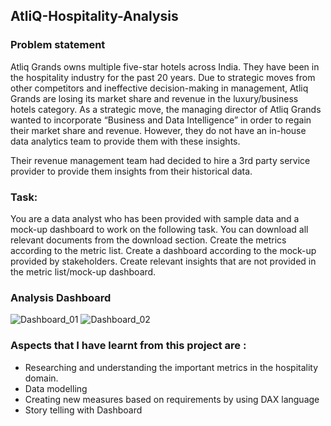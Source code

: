 ## AtliQ-Hospitality-Analysis

### Problem statement

Atliq Grands owns multiple five-star hotels across India. They have been in the hospitality industry for the past 20 years. Due to strategic moves from other competitors and ineffective decision-making in management, Atliq Grands are losing its market share and revenue in the luxury/business hotels category. As a strategic move, the managing director of Atliq Grands wanted to incorporate “Business and Data Intelligence” in order to regain their market share and revenue. However, they do not have an in-house data analytics team to provide them with these insights.

Their revenue management team had decided to hire a 3rd party service provider to provide them insights from their historical data.

### Task:
You are a data analyst who has been provided with sample data and a mock-up dashboard to work on the following task. You can download all relevant documents from the download section.
Create the metrics according to the metric list.
Create a dashboard according to the mock-up provided by stakeholders.
Create relevant insights that are not provided in the metric list/mock-up dashboard.

### Analysis Dashboard

![Dashboard_01](https://user-images.githubusercontent.com/93145713/192952537-87c1371f-928c-4c75-a75c-b06eda502103.png)
![Dashboard_02](https://user-images.githubusercontent.com/93145713/192952588-8f7d2340-a20d-493e-8e7c-38d0f63acba3.png)



### Aspects that I have learnt from this project are :
- Researching and understanding the important metrics in the hospitality domain. 
- Data modelling
- Creating new measures based on requirements by using DAX language
- Story telling with Dashboard
